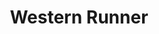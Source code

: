 ---
title: Western Runner
categories: personal
layout: game
post-image: " "
description:
tags:
heading: "Run endlessly through the hot desert!"
summary: "Western Runner is a simple runner game inspired by Subway Surfers where you have to dodge the obstacles and collect money, designed around the theme 'Western'"
icon: https://am3pap005files.storage.live.com/y4m_wJlGJJq26q2v2DtDsVVQJoFax1IWRIbVjrdCoz49pI4rmquGe3WCgNO5yPuQyD_IpkU5LbLgSdv2aUJQ379DfJcp4uh42tkvTVM5ydxhsS0P5H6FxuAD-AzE8ysNlzthxmzvNQPrPJ1H4c-EYM3iZHhg9PrMXhfoyDkCZKZ_qnKxYAg3-KBB1BkaLv_Vx7P?width=1920&height=1634&cropmode=none
showreel: 
isgameembed: false
gamevideo: https://www.youtube.com/embed/im5OsADfwlc?controls=0
status: "Done"
projecttype: "Solo College Project"
duration: "~1 Month"
tools: ['Unreal Engine 4', 'Photoshop']
roles: ['Visual Scripting (Blueprints)', 'Design']
credits: ['Amy Elliott']
---